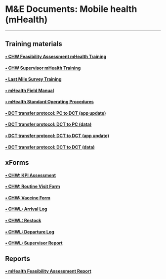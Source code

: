 M&E Documents: Mobile health (mHealth)
======================================
**************************************

Training materials
------------------
#### [&bull; CHW Feasibility Assessment mHealth Training](https://drive.google.com/open?id=0B2wbmjD6KZKGc1hpOW51d2J2MDg&authuser=0)
#### [&bull; CHW Supervisor mHealth Training](https://drive.google.com/open?id=0B2wbmjD6KZKGVFB2RUxNeDFIanM&authuser=0)
#### [&bull; Last Mile Survey Training](https://drive.google.com/open?id=0B2wbmjD6KZKGck1EUGtFTnktemc&authuser=0)
#### [&bull; mHealth Field Manual](https://drive.google.com/open?id=0B2wbmjD6KZKGVFlKRWVfd2ZuZlU&authuser=0)
#### [&bull; mHealth Standard Operating Procedures](https://drive.google.com/open?id=0B2wbmjD6KZKGbG9OcDlZa2d2Y3M&authuser=0)
#### [&bull; DCT transfer protocol: PC to DCT (app update)](https://drive.google.com/open?id=0BwzcZZmQ5MkFaGxEMWZ4YzFEUFU)
#### [&bull; DCT transfer protocol: DCT to PC (data)](https://drive.google.com/open?id=0BwzcZZmQ5MkFaVc4bTg1MFBPekk)
#### [&bull; DCT transfer protocol: DCT to DCT (app update)](https://drive.google.com/open?id=0BwzcZZmQ5MkFSlY3OFVmQ2N0SlU)
#### [&bull; DCT transfer protocol: DCT to DCT (data)](https://drive.google.com/open?id=0BwzcZZmQ5MkFRTFqcFdKSU4zZVE)

xForms
------
#### [&bull; CHW: KPI Assessment](https://drive.google.com/open?id=0B2wbmjD6KZKGTWU4eWtBaTdXcWs&authuser=0)
#### [&bull; CHW: Routine Visit Form](https://drive.google.com/open?id=0B2wbmjD6KZKGOVNmSF9JSXZyajA&authuser=0)
#### [&bull; CHW: Vaccine Form](https://drive.google.com/open?id=0B2wbmjD6KZKGS0FOZGNsXzVtYlk&authuser=0)
#### [&bull; CHWL: Arrival Log](https://drive.google.com/open?id=0B2wbmjD6KZKGQnphVHdWZjZYY3M&authuser=0)
#### [&bull; CHWL: Restock](https://drive.google.com/open?id=0B2wbmjD6KZKGMkRZdTEwOTFoUUE&authuser=0)
#### [&bull; CHWL: Departure Log](https://drive.google.com/open?id=0B2wbmjD6KZKGWGY3Ujc2Qi00TVE&authuser=0)
#### [&bull; CHWL: Supervisor Report](https://drive.google.com/open?id=0B2wbmjD6KZKGblJQUUdfM244dW8&authuser=0)

Reports
-------
#### [&bull; mHealth Feasibility Assessment Report](https://drive.google.com/open?id=0B2wbmjD6KZKGZUpOYTF6NmtWQzQ)
